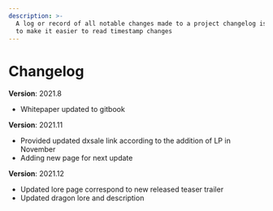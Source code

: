 ```yaml
---
description: >-
  A log or record of all notable changes made to a project changelog is provided
  to make it easier to read timestamp changes
---
```


# Changelog

**Version**: 2021.8

* Whitepaper updated to gitbook

**Version**: 2021.11

* Provided updated dxsale link according to the addition of LP in November
* Adding new page for next update

**Version**: 2021.12

* Updated lore page correspond to new released teaser trailer
* Updated dragon lore and description
